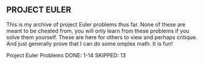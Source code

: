PROJECT EULER
--
This is my archive of project Euler problems thus far.
None of these are meant to be cheated from,
you will only learn from these problems if you solve them
yourself. These are here for others to view and perhaps critique.
And just generally prove that I can do some omplex math. It is fun!

Project Euler Problems
DONE: 1-14
SKIPPED: 13
